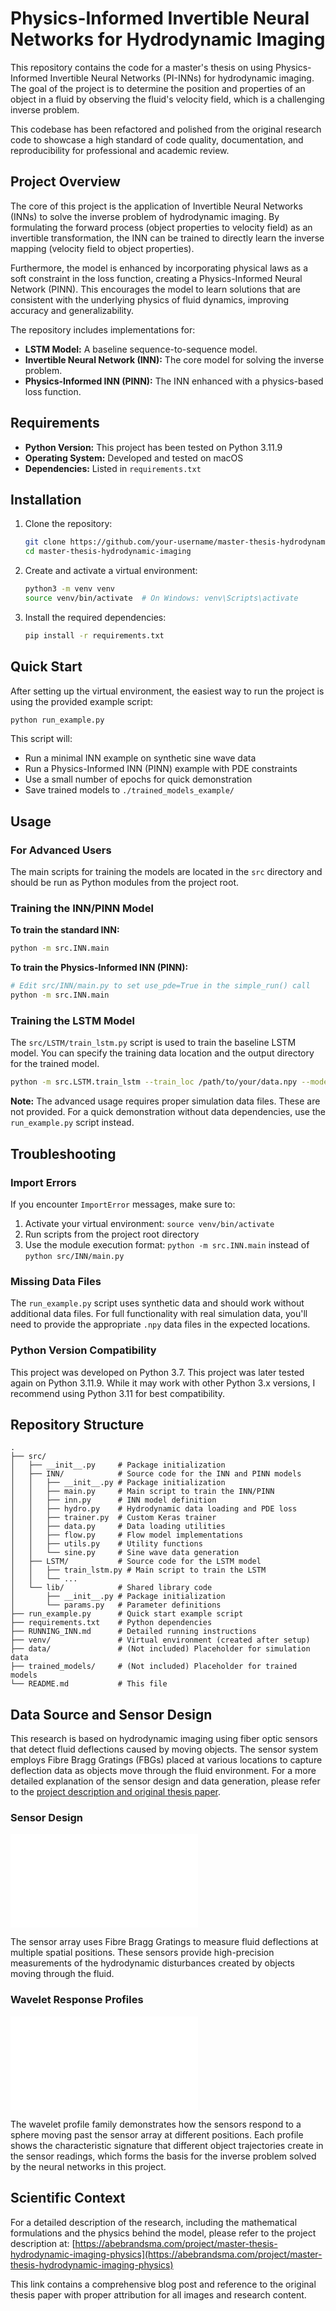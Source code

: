 # Physics-Informed Invertible Neural Networks for Hydrodynamic Imaging

This repository contains the code for a master's thesis on using Physics-Informed Invertible Neural Networks (PI-INNs) for hydrodynamic imaging. The goal of the project is to determine the position and properties of an object in a fluid by observing the fluid's velocity field, which is a challenging inverse problem.

This codebase has been refactored and polished from the original research code to showcase a high standard of code quality, documentation, and reproducibility for professional and academic review.

## Project Overview

The core of this project is the application of Invertible Neural Networks (INNs) to solve the inverse problem of hydrodynamic imaging. By formulating the forward process (object properties to velocity field) as an invertible transformation, the INN can be trained to directly learn the inverse mapping (velocity field to object properties).

Furthermore, the model is enhanced by incorporating physical laws as a soft constraint in the loss function, creating a Physics-Informed Neural Network (PINN). This encourages the model to learn solutions that are consistent with the underlying physics of fluid dynamics, improving accuracy and generalizability.

The repository includes implementations for:
-   **LSTM Model:** A baseline sequence-to-sequence model.
-   **Invertible Neural Network (INN):** The core model for solving the inverse problem.
-   **Physics-Informed INN (PINN):** The INN enhanced with a physics-based loss function.

## Requirements

- **Python Version:** This project has been tested on Python 3.11.9
- **Operating System:** Developed and tested on macOS
- **Dependencies:** Listed in `requirements.txt`

## Installation

1.  Clone the repository:
    ```bash
    git clone https://github.com/your-username/master-thesis-hydrodynamic-imaging.git
    cd master-thesis-hydrodynamic-imaging
    ```

2.  Create and activate a virtual environment:
    ```bash
    python3 -m venv venv
    source venv/bin/activate  # On Windows: venv\Scripts\activate
    ```

3.  Install the required dependencies:
    ```bash
    pip install -r requirements.txt
    ```

## Quick Start

After setting up the virtual environment, the easiest way to run the project is using the provided example script:

```bash
python run_example.py
```

This script will:
- Run a minimal INN example on synthetic sine wave data
- Run a Physics-Informed INN (PINN) example with PDE constraints
- Use a small number of epochs for quick demonstration
- Save trained models to `./trained_models_example/`

## Usage

### For Advanced Users

The main scripts for training the models are located in the `src` directory and should be run as Python modules from the project root.

### Training the INN/PINN Model

**To train the standard INN:**
```bash
python -m src.INN.main
```

**To train the Physics-Informed INN (PINN):**
```bash
# Edit src/INN/main.py to set use_pde=True in the simple_run() call
python -m src.INN.main
```

### Training the LSTM Model

The `src/LSTM/train_lstm.py` script is used to train the baseline LSTM model. You can specify the training data location and the output directory for the trained model.

```bash
python -m src.LSTM.train_lstm --train_loc /path/to/your/data.npy --model_dir /path/to/save/model/
```

**Note:** The advanced usage requires proper simulation data files. These are not provided. For a quick demonstration without data dependencies, use the `run_example.py` script instead.

## Troubleshooting

### Import Errors
If you encounter `ImportError` messages, make sure to:
1. Activate your virtual environment: `source venv/bin/activate`
2. Run scripts from the project root directory
3. Use the module execution format: `python -m src.INN.main` instead of `python src/INN/main.py`

### Missing Data Files
The `run_example.py` script uses synthetic data and should work without additional data files. For full functionality with real simulation data, you'll need to provide the appropriate `.npy` data files in the expected locations.

### Python Version Compatibility
This project was developed on Python 3.7. This project was later tested again on Python 3.11.9. While it may work with other Python 3.x versions, I recommend using Python 3.11 for best compatibility.

## Repository Structure

```
.
├── src/
│   ├── __init__.py     # Package initialization
│   ├── INN/            # Source code for the INN and PINN models
│   │   ├── __init__.py # Package initialization
│   │   ├── main.py     # Main script to train the INN/PINN
│   │   ├── inn.py      # INN model definition
│   │   ├── hydro.py    # Hydrodynamic data loading and PDE loss
│   │   ├── trainer.py  # Custom Keras trainer
│   │   ├── data.py     # Data loading utilities
│   │   ├── flow.py     # Flow model implementations
│   │   ├── utils.py    # Utility functions
│   │   └── sine.py     # Sine wave data generation
│   ├── LSTM/           # Source code for the LSTM model
│   │   ├── train_lstm.py # Main script to train the LSTM
│   │   └── ...
│   └── lib/            # Shared library code
│       ├── __init__.py # Package initialization
│       └── params.py   # Parameter definitions
├── run_example.py      # Quick start example script
├── requirements.txt    # Python dependencies
├── RUNNING_INN.md      # Detailed running instructions
├── venv/               # Virtual environment (created after setup)
├── data/               # (Not included) Placeholder for simulation data
├── trained_models/     # (Not included) Placeholder for trained models
└── README.md           # This file
```

## Data Source and Sensor Design

This research is based on hydrodynamic imaging using fiber optic sensors that detect fluid deflections caused by moving objects. The sensor system employs Fibre Bragg Gratings (FBGs) placed at various locations to capture deflection data as objects move through the fluid environment. For a more detailed explanation of the sensor design and data generation, please refer to the [project description and original thesis paper](https://abebrandsma.com/project/master-thesis-hydrodynamic-imaging-physics).

### Sensor Design

![Sensor Design Schematic](Thesis/images/sensor_design_schematic.pdf)

The sensor array uses Fibre Bragg Gratings to measure fluid deflections at multiple spatial positions. These sensors provide high-precision measurements of the hydrodynamic disturbances created by objects moving through the fluid.

### Wavelet Response Profiles

![Wavelet Profile Family](Thesis/images/wavelet_profile_family.pdf)

The wavelet profile family demonstrates how the sensors respond to a sphere moving past the sensor array at different positions. Each profile shows the characteristic signature that different object trajectories create in the sensor readings, which forms the basis for the inverse problem solved by the neural networks in this project.

## Scientific Context

For a detailed description of the research, including the mathematical formulations and the physics behind the model, please refer to the project description at:
[https://abebrandsma.com/project/master-thesis-hydrodynamic-imaging-physics](https://abebrandsma.com/project/master-thesis-hydrodynamic-imaging-physics)

This link contains a comprehensive blog post and reference to the original thesis paper with proper attribution for all images and research content.
